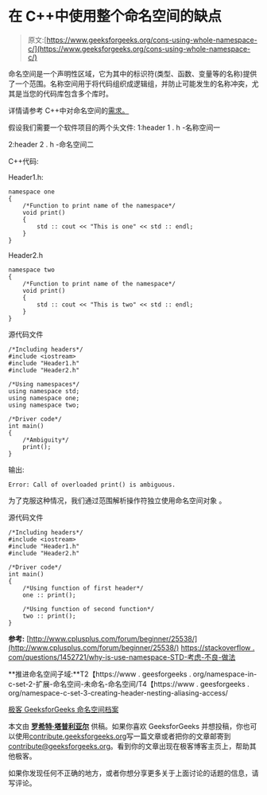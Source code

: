 # 在 C++中使用整个命名空间的缺点

> 原文:[https://www.geeksforgeeks.org/cons-using-whole-namespace-c/](https://www.geeksforgeeks.org/cons-using-whole-namespace-c/)

命名空间是一个声明性区域，它为其中的标识符(类型、函数、变量等的名称)提供了一个范围。名称空间用于将代码组织成逻辑组，并防止可能发生的名称冲突，尤其是当您的代码库包含多个库时。

详情请参考 C++中对命名空间的[需求。](https://www.geeksforgeeks.org/namespace-in-c/)

假设我们需要一个软件项目的两个头文件:
1:header 1 . h
-名称空间一

2:header 2 . h
-命名空间二

C++代码:

Header1.h:

```
namespace one
{
    /*Function to print name of the namespace*/
    void print()
    {
        std :: cout << "This is one" << std :: endl;
    }
}
```

Header2.h

```
namespace two
{
    /*Function to print name of the namespace*/
    void print()
    {
        std :: cout << "This is two" << std :: endl;
    }
}
```

源代码文件

```
/*Including headers*/
#include <iostream>
#include "Header1.h"
#include "Header2.h"

/*Using namespaces*/
using namespace std;
using namespace one;
using namespace two;

/*Driver code*/
int main()
{
    /*Ambiguity*/
    print();
}
```

输出:

```
Error: Call of overloaded print() is ambiguous.

```

为了克服这种情况，我们通过范围解析操作符独立使用命名空间对象
。

源代码文件

```
/*Including headers*/
#include <iostream>
#include "Header1.h"
#include "Header2.h"

/*Driver code*/
int main()
{
    /*Using function of first header*/
    one :: print();

    /*Using function of second function*/
    two :: print();
}
```

**参考:**
[http://www.cplusplus.com/forum/beginner/25538/](http://www.cplusplus.com/forum/beginner/25538/)
[https://stackoverflow . com/questions/1452721/why-is-use-namespace-STD-考虑-不良-做法](https://stackoverflow.com/questions/1452721/why-is-using-namespace-std-considered-bad-practice)

**推进命名空间子域:**T2【https://www . geesforgeeks . org/namespace-in-c-set-2-扩展-命名空间-未命名-命名空间/T4【https://www . geesforgeeks . org/namespace-c-set-3-creating-header-nesting-aliasing-access/

[极客 GeeksforGeeks 命名空间档案](https://www.geeksforgeeks.org/tag/cpp-namespaces/)

本文由 **[罗希特·塔普利亚尔](https://www.linkedin.com/in/rohit-thapliyal-515b5913a/)** 供稿。如果你喜欢 GeeksforGeeks 并想投稿，你也可以使用[contribute.geeksforgeeks.org](http://www.contribute.geeksforgeeks.org)写一篇文章或者把你的文章邮寄到 contribute@geeksforgeeks.org。看到你的文章出现在极客博客主页上，帮助其他极客。

如果你发现任何不正确的地方，或者你想分享更多关于上面讨论的话题的信息，请写评论。